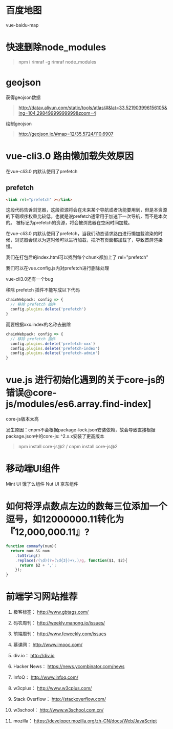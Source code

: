 # 百度地图
vue-baidu-map

# 快速删除node_modules
> npm i rimraf -g
> rimraf node_modules

# geojson
获得geojson数据
> http://datav.aliyun.com/static/tools/atlas/#&lat=33.521903996156105&lng=104.29849999999999&zoom=4

绘制geojson
> http://geojson.io/#map=12/35.5724/110.6907

# vue-cli3.0 路由懒加载失效原因
在vue-cli3.0 内默认使用了prefetch
## prefetch

```html
<link rel="prefetch" ></link>
```

这段代码告诉浏览器，这段资源将会在未来某个导航或者功能要用到，但是本资源的下载顺序权重比较低。也就是说prefetch通常用于加速下一次导航，而不是本次的。
被标记为prefetch的资源，将会被浏览器在空闲时间加载。

在vue-cli3.0 内默认使用了prefetch，当我们动态请求路由进行懒加载渲染的时候，浏览器会误以为这时候可以进行加载，把所有页面都加载了，导致首屏渲染慢。

我们在打包后的index.html可以找到每个chunk都加上了 rel="prefetch"

我们可以在vue.config.js内对prefetch进行删除处理

vue-cli3.0还有一个bug

移除 prefetch 插件不能写成以下代码
```js
chainWebpack: config => {
  // 移除 prefetch 插件
  config.plugins.delete('prefetch')
}
```

而要根据xxx.index的名称去删除

```js
chainWebpack: config => {
  // 移除 prefetch 插件
  config.plugins.delete('prefetch-xxx')
  config.plugins.delete('prefetch-index')
  config.plugins.delete('prefetch-admin')
}
```

# vue.js 进行初始化遇到的关于core-js的错误@core-js/modules/es6.array.find-index]

core-js版本太高 

发生原因：cnpm不会根据package-lock.json安装依赖，故会导致直接根据package.json中的core-js: ^2.x.x安装了更高版本

> npm install core-js@2 / cnpm install core-js@2

# 移动端UI组件
Mint UI  饿了么组件
Nut UI 京东组件

# 如何将浮点数点左边的数每三位添加一个逗号，如12000000.11转化为『12,000,000.11』?
```js
function commafy(num){
  return num && num
    .toString()
    .replace(/(\d)(?=(\d{3})+\.)/g, function($1, $2){
      return $2 + ',';
    });
}
```

# 前端学习网站推荐
1. 极客标签：     http://www.gbtags.com/

2. 码农周刊：     http://weekly.manong.io/issues/

3. 前端周刊：     http://www.feweekly.com/issues

4. 慕课网：       http://www.imooc.com/

5. div.io：       http://div.io

6. Hacker News： https://news.ycombinator.com/news

7. InfoQ：       http://www.infoq.com/

8. w3cplus：     http://www.w3cplus.com/

9. Stack Overflow： http://stackoverflow.com/

10. w3school：    http://www.w3school.com.cn/

11. mozilla：     https://developer.mozilla.org/zh-CN/docs/Web/JavaScript